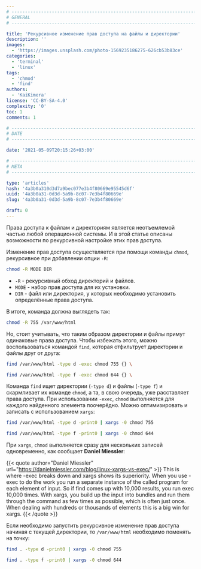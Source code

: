 ```yaml
---
# -------------------------------------------------------------------------------------------------------------------- #
# GENERAL
# -------------------------------------------------------------------------------------------------------------------- #

title: 'Рекурсивное изменение прав доступа на файлы и директории'
description: ''
images:
  - 'https://images.unsplash.com/photo-1569235186275-626cb53b83ce'
categories:
  - 'terminal'
  - 'linux'
tags:
  - 'chmod'
  - 'find'
authors:
  - 'KaiKimera'
license: 'CC-BY-SA-4.0'
complexity: '0'
toc: 1
comments: 1

# -------------------------------------------------------------------------------------------------------------------- #
# DATE
# -------------------------------------------------------------------------------------------------------------------- #

date: '2021-05-09T20:15:26+03:00'

# -------------------------------------------------------------------------------------------------------------------- #
# META
# -------------------------------------------------------------------------------------------------------------------- #

type: 'articles'
hash: '4a3b0a310d3d7a9bec077e3b4f80669e95545d6f'
uuid: '4a3b0a31-0d3d-5a9b-8c07-7e3b4f80669e'
slug: '4a3b0a31-0d3d-5a9b-8c07-7e3b4f80669e'

draft: 0
---
```


Права доступа к файлам и директориям является неотъемлемой частью любой операционной системы. И в этой статье описаны возможности по рекурсивной настройке этих прав доступа.

<!--more-->

Изменение прав доступа осуществляется при помощи команды `chmod`, рекурсивное при добавлении опции `-R`:

```bash
chmod -R MODE DIR
```

- `-R` - рекурсивный обход директорий и файлов.
- `MODE` - набор прав доступа для их установки.
- `DIR` - файл или директория, у которых необходимо установить определённые права доступа.

В итоге, команда должна выглядеть так:

```bash
chmod -R 755 /var/www/html
```

Но, стоит учитывать, что таким образом директории и файлы примут одинаковые права доступа. Чтобы избежать этого, можно воспользоваться командой `find`, которая отфильтрует директории и файлы друг от друга:

```bash
find /var/www/html -type d -exec chmod 755 {} \
```

```bash
find /var/www/html -type f -exec chmod 644 {} \
```

Команда `find` ищет директории (`-type d`) и файлы (`-type f`) и скармливает их команде `chmod`, а та, в свою очередь, уже расставляет права доступа. При использовании `-exec`, `chmod` выполняется для каждого найденного элемента поочерёдно. Можно оптимизировать и записать с использованием `xargs`:

```bash
find /var/www/html -type d -print0 | xargs -0 chmod 755
```

```bash
find /var/www/html -type f -print0 | xargs -0 chmod 644
```

При `xargs`, `chmod` выполняется сразу для нескольких записей одновременно, как сообщает **Daniel Miessler**:

{{< quote author="Daniel Miessler" url="https://danielmiessler.com/blog/linux-xargs-vs-exec/" >}}
This is where -exec breaks down and xargs shows its superiority. When you use -exec to do the work you run a separate instance of the called program for each element of input. So if find comes up with 10,000 results, you run exec 10,000 times. With xargs, you build up the input into bundles and run them through the command as few times as possible, which is often just once. When dealing with hundreds or thousands of elements this is a big win for xargs.
{{< /quote >}}

Если необходимо запустить рекурсивное изменение прав доступа начиная с текущей директории, то `/var/www/html` необходимо поменять на точку:

```bash
find . -type d -print0 | xargs -0 chmod 755
```

```bash
find . -type f -print0 | xargs -0 chmod 644
```
